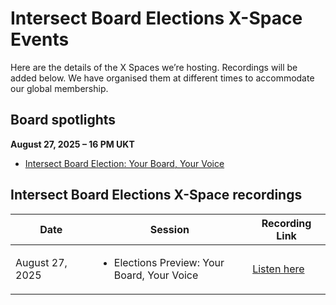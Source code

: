 # Intersect Board Elections X-Space Events

Here are the details of the X Spaces we’re hosting. Recordings will be added below. We have organised them at different times to accommodate our global membership.

## Board spotlights



**August 27, 2025 – 16 PM UKT**

* [Intersect Board Election: Your Board, Your Voice](https://x.com/i/spaces/1lPKqvrOVvmGb)



## Intersect Board Elections X-Space recordings

<table data-full-width="true"><thead><tr><th width="196">Date</th><th width="414.5999755859375">Session</th><th width="147.5999755859375">Recording Link</th></tr></thead><tbody><tr><td>August 27, 2025</td><td><ul><li>Elections Preview: Your Board, Your Voice</li></ul></td><td><a href="https://x.com/i/spaces/1lPKqvrOVvmGb">Listen here</a></td></tr></tbody></table>
